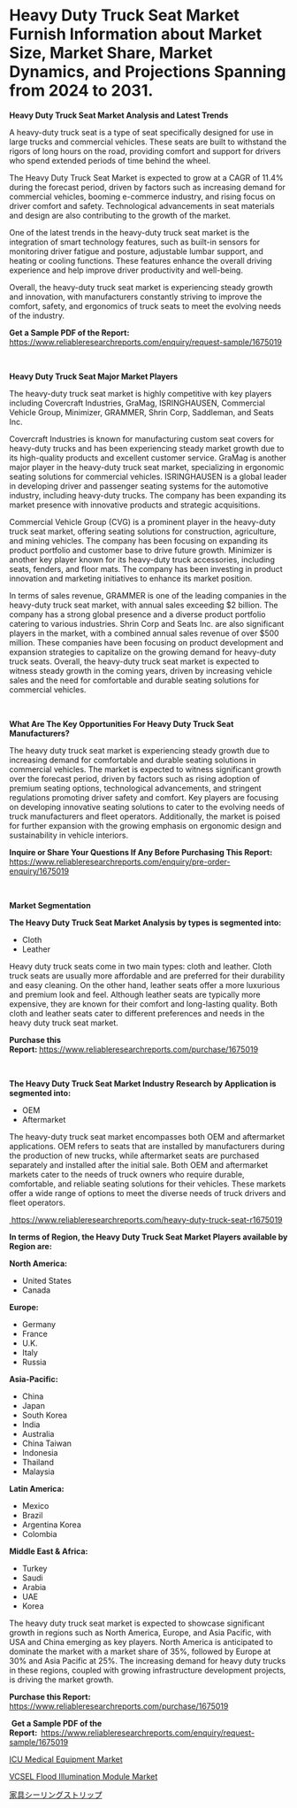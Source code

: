 <p><h1>Heavy Duty Truck Seat Market Furnish Information about Market Size, Market Share, Market Dynamics, and Projections Spanning from 2024 to 2031.</h1></p><p><strong>Heavy Duty Truck Seat Market Analysis and Latest Trends</strong></p>
<p><p>A heavy-duty truck seat is a type of seat specifically designed for use in large trucks and commercial vehicles. These seats are built to withstand the rigors of long hours on the road, providing comfort and support for drivers who spend extended periods of time behind the wheel.</p><p>The Heavy Duty Truck Seat Market is expected to grow at a CAGR of 11.4% during the forecast period, driven by factors such as increasing demand for commercial vehicles, booming e-commerce industry, and rising focus on driver comfort and safety. Technological advancements in seat materials and design are also contributing to the growth of the market.</p><p>One of the latest trends in the heavy-duty truck seat market is the integration of smart technology features, such as built-in sensors for monitoring driver fatigue and posture, adjustable lumbar support, and heating or cooling functions. These features enhance the overall driving experience and help improve driver productivity and well-being.</p><p>Overall, the heavy-duty truck seat market is experiencing steady growth and innovation, with manufacturers constantly striving to improve the comfort, safety, and ergonomics of truck seats to meet the evolving needs of the industry.</p></p>
<p><strong>Get a Sample PDF of the Report:&nbsp;</strong> <a href="https://www.reliableresearchreports.com/enquiry/request-sample/1675019">https://www.reliableresearchreports.com/enquiry/request-sample/1675019</a></p>
<p>&nbsp;</p>
<p><strong>Heavy Duty Truck Seat Major Market Players</strong></p>
<p><p>The heavy-duty truck seat market is highly competitive with key players including Covercraft Industries, GraMag, ISRINGHAUSEN, Commercial Vehicle Group, Minimizer, GRAMMER, Shrin Corp, Saddleman, and Seats Inc.</p><p>Covercraft Industries is known for manufacturing custom seat covers for heavy-duty trucks and has been experiencing steady market growth due to its high-quality products and excellent customer service. GraMag is another major player in the heavy-duty truck seat market, specializing in ergonomic seating solutions for commercial vehicles. ISRINGHAUSEN is a global leader in developing driver and passenger seating systems for the automotive industry, including heavy-duty trucks. The company has been expanding its market presence with innovative products and strategic acquisitions.</p><p>Commercial Vehicle Group (CVG) is a prominent player in the heavy-duty truck seat market, offering seating solutions for construction, agriculture, and mining vehicles. The company has been focusing on expanding its product portfolio and customer base to drive future growth. Minimizer is another key player known for its heavy-duty truck accessories, including seats, fenders, and floor mats. The company has been investing in product innovation and marketing initiatives to enhance its market position.</p><p>In terms of sales revenue, GRAMMER is one of the leading companies in the heavy-duty truck seat market, with annual sales exceeding $2 billion. The company has a strong global presence and a diverse product portfolio catering to various industries. Shrin Corp and Seats Inc. are also significant players in the market, with a combined annual sales revenue of over $500 million. These companies have been focusing on product development and expansion strategies to capitalize on the growing demand for heavy-duty truck seats. Overall, the heavy-duty truck seat market is expected to witness steady growth in the coming years, driven by increasing vehicle sales and the need for comfortable and durable seating solutions for commercial vehicles.</p></p>
<p>&nbsp;</p>
<p><strong>What Are The Key Opportunities For Heavy Duty Truck Seat Manufacturers?</strong></p>
<p><p>The heavy duty truck seat market is experiencing steady growth due to increasing demand for comfortable and durable seating solutions in commercial vehicles. The market is expected to witness significant growth over the forecast period, driven by factors such as rising adoption of premium seating options, technological advancements, and stringent regulations promoting driver safety and comfort. Key players are focusing on developing innovative seating solutions to cater to the evolving needs of truck manufacturers and fleet operators. Additionally, the market is poised for further expansion with the growing emphasis on ergonomic design and sustainability in vehicle interiors.</p></p>
<p><strong>Inquire or Share Your Questions If Any Before Purchasing This Report:</strong> <a href="https://www.reliableresearchreports.com/enquiry/pre-order-enquiry/1675019">https://www.reliableresearchreports.com/enquiry/pre-order-enquiry/1675019</a></p>
<p>&nbsp;</p>
<p><strong>Market Segmentation</strong></p>
<p><strong>The Heavy Duty Truck Seat Market Analysis by types is segmented into:</strong></p>
<p><ul><li>Cloth</li><li>Leather</li></ul></p>
<p><p>Heavy duty truck seats come in two main types: cloth and leather. Cloth truck seats are usually more affordable and are preferred for their durability and easy cleaning. On the other hand, leather seats offer a more luxurious and premium look and feel. Although leather seats are typically more expensive, they are known for their comfort and long-lasting quality. Both cloth and leather seats cater to different preferences and needs in the heavy duty truck seat market.</p></p>
<p><strong>Purchase this Report:&nbsp;</strong><a href="https://www.reliableresearchreports.com/purchase/1675019">https://www.reliableresearchreports.com/purchase/1675019</a></p>
<p>&nbsp;</p>
<p><strong>The Heavy Duty Truck Seat Market Industry Research by Application is segmented into:</strong></p>
<p><ul><li>OEM</li><li>Aftermarket</li></ul></p>
<p><p>The heavy-duty truck seat market encompasses both OEM and aftermarket applications. OEM refers to seats that are installed by manufacturers during the production of new trucks, while aftermarket seats are purchased separately and installed after the initial sale. Both OEM and aftermarket markets cater to the needs of truck owners who require durable, comfortable, and reliable seating solutions for their vehicles. These markets offer a wide range of options to meet the diverse needs of truck drivers and fleet operators.</p></p>
<p><a href="https://www.reliableresearchreports.com/heavy-duty-truck-seat-r1675019">&nbsp;https://www.reliableresearchreports.com/heavy-duty-truck-seat-r1675019</a></p>
<p><strong>In terms of Region, the Heavy Duty Truck Seat Market Players available by Region are:</strong></p>
<p>
    <p> <strong> North America: </strong>
        <ul>
            <li>United States</li>
            <li>Canada</li>
        </ul>
        </p> 
    <p> <strong> Europe: </strong>
        <ul>
            <li>Germany</li>
            <li>France</li>
            <li>U.K.</li>
            <li>Italy</li>
            <li>Russia</li>
        </ul>
        </p> 
    <p> <strong> Asia-Pacific: </strong>
        <ul>
            <li>China</li>
            <li>Japan</li>
            <li>South Korea</li>
            <li>India</li>
            <li>Australia</li>
            <li>China Taiwan</li>
            <li>Indonesia</li>
            <li>Thailand</li>
            <li>Malaysia</li>
        </ul>
        </p> 
    <p> <strong> Latin America: </strong>
        <ul>
            <li>Mexico</li>
            <li>Brazil</li>
            <li>Argentina Korea</li>
            <li>Colombia</li>
        </ul>
        </p> 
    <p> <strong> Middle East & Africa: </strong>
        <ul>
            <li>Turkey</li>
            <li>Saudi</li>
            <li>Arabia</li>
            <li>UAE</li>
            <li>Korea</li>
        </ul>
    </p>
    </p>
<p><p>The heavy duty truck seat market is expected to showcase significant growth in regions such as North America, Europe, and Asia Pacific, with USA and China emerging as key players. North America is anticipated to dominate the market with a market share of 35%, followed by Europe at 30% and Asia Pacific at 25%. The increasing demand for heavy duty trucks in these regions, coupled with growing infrastructure development projects, is driving the market growth.</p></p>
<p><strong>Purchase this Report: </strong><a href="https://www.reliableresearchreports.com/purchase/1675019">https://www.reliableresearchreports.com/purchase/1675019</a></p>
<p>&nbsp;<strong>Get a Sample PDF of the Report:&nbsp;&nbsp;</strong><a href="https://www.reliableresearchreports.com/enquiry/request-sample/1675019">https://www.reliableresearchreports.com/enquiry/request-sample/1675019</a></p>
<p><strong></strong></p>
<p><p><a href="https://view.publitas.com/reportprime-1/insights-into-icu-medical-equipment-market-share-and-competitive-landscape-for-period-from-2024-to-2031/">ICU Medical Equipment Market</a></p><p><a href="https://issuu.com/reportprime-2/docs/vcsel-flood-illumination-module-market-size-2030.p">VCSEL Flood Illumination Module Market</a></p><p><a href="https://github.com/FredaJerde/Market-Research-Report-List-1/blob/main/7204489107207.md">家具シーリングストリップ</a></p></p>